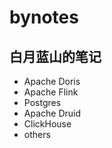 # bynotes
白月蓝山的笔记
----

- Apache Doris
- Apache Flink
- Postgres
- Apache Druid
- ClickHouse
- others
